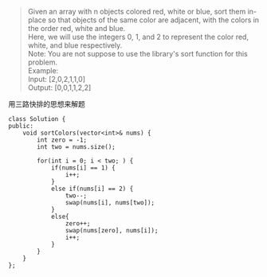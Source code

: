 >Given an array with n objects colored red, white or blue, sort them in-place so that objects of the same color are adjacent, with the colors in the order red, white and blue.    
Here, we will use the integers 0, 1, and 2 to represent the color red, white, and blue respectively.    
Note: You are not suppose to use the library's sort function for this problem.     
Example:     
Input: [2,0,2,1,1,0]   
Output: [0,0,1,1,2,2]   

用三路快排的思想来解题
```
class Solution {
public:
    void sortColors(vector<int>& nums) {
        int zero = -1;
        int two = nums.size();

        for(int i = 0; i < two; ) {
            if(nums[i] == 1) {
                i++;
            }
            else if(nums[i] == 2) {
                two--;
                swap(nums[i], nums[two]);
            }
            else{
                zero++;
                swap(nums[zero], nums[i]);
                i++;
            }
        }
    }
};
```
